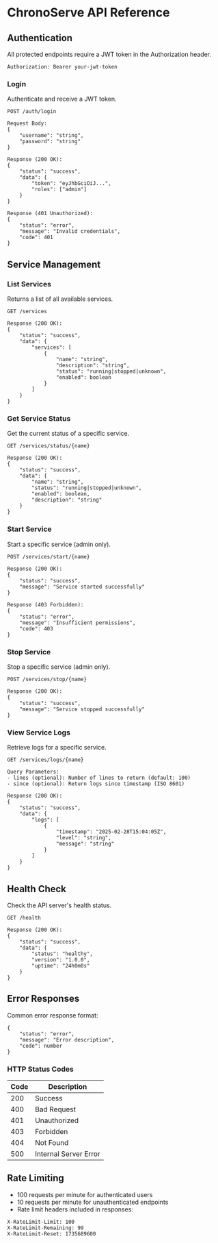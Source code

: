 # ChronoServe API Reference

## Authentication

All protected endpoints require a JWT token in the Authorization header.

```http
Authorization: Bearer your-jwt-token
```

### Login

Authenticate and receive a JWT token.

```http
POST /auth/login

Request Body:
{
    "username": "string",
    "password": "string"
}

Response (200 OK):
{
    "status": "success",
    "data": {
        "token": "eyJhbGciOiJ...",
        "roles": ["admin"]
    }
}

Response (401 Unauthorized):
{
    "status": "error",
    "message": "Invalid credentials",
    "code": 401
}
```

## Service Management

### List Services

Returns a list of all available services.

```http
GET /services

Response (200 OK):
{
    "status": "success",
    "data": {
        "services": [
            {
                "name": "string",
                "description": "string",
                "status": "running|stopped|unknown",
                "enabled": boolean
            }
        ]
    }
}
```

### Get Service Status

Get the current status of a specific service.

```http
GET /services/status/{name}

Response (200 OK):
{
    "status": "success",
    "data": {
        "name": "string",
        "status": "running|stopped|unknown",
        "enabled": boolean,
        "description": "string"
    }
}
```

### Start Service

Start a specific service (admin only).

```http
POST /services/start/{name}

Response (200 OK):
{
    "status": "success",
    "message": "Service started successfully"
}

Response (403 Forbidden):
{
    "status": "error",
    "message": "Insufficient permissions",
    "code": 403
}
```

### Stop Service

Stop a specific service (admin only).

```http
POST /services/stop/{name}

Response (200 OK):
{
    "status": "success",
    "message": "Service stopped successfully"
}
```

### View Service Logs

Retrieve logs for a specific service.

```http
GET /services/logs/{name}

Query Parameters:
- lines (optional): Number of lines to return (default: 100)
- since (optional): Return logs since timestamp (ISO 8601)

Response (200 OK):
{
    "status": "success",
    "data": {
        "logs": [
            {
                "timestamp": "2025-02-28T15:04:05Z",
                "level": "string",
                "message": "string"
            }
        ]
    }
}
```

## Health Check

Check the API server's health status.

```http
GET /health

Response (200 OK):
{
    "status": "success",
    "data": {
        "status": "healthy",
        "version": "1.0.0",
        "uptime": "24h0m0s"
    }
}
```

## Error Responses

Common error response format:

```http
{
    "status": "error",
    "message": "Error description",
    "code": number
}
```

### HTTP Status Codes

| Code | Description |
|------|-------------|
| 200  | Success |
| 400  | Bad Request |
| 401  | Unauthorized |
| 403  | Forbidden |
| 404  | Not Found |
| 500  | Internal Server Error |

## Rate Limiting

- 100 requests per minute for authenticated users
- 10 requests per minute for unauthenticated endpoints
- Rate limit headers included in responses:
```http
X-RateLimit-Limit: 100
X-RateLimit-Remaining: 99
X-RateLimit-Reset: 1735689600
```